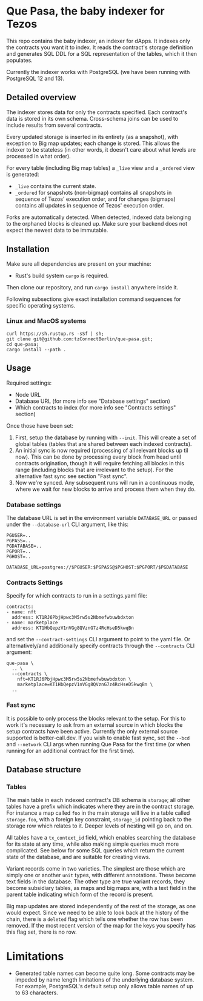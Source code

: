 # Que Pasa, the baby indexer for Tezos

This repo contains the baby indexer, an indexer for dApps. It indexes only the contracts you want it to index. It reads the contract's storage definition and generates SQL DDL for a SQL representation of the tables, which it then populates.

Currently the indexer works with PostgreSQL (we have been running with PostgreSQL 12 and 13).

## Detailed overview

The indexer stores data for only the contracts specified. Each contract's data is stored in its own schema. Cross-schema joins can be used to include results from several contracts.

Every updated storage is inserted in its entirety (as a snapshot), with exception to Big map updates; each change is stored. This allows the indexer to be stateless (in other words, it doesn't care about what levels are processed in what order).

For every table (including Big map tables) a `_live` view and a `_ordered` view is generated:
- `_live` contains the current state.
- `_ordered` for snapshots (non-bigmap) contains all snapshots in sequence of Tezos' execution order, and for changes (bigmaps) contains all updates in sequence of Tezos' execution order.

Forks are automatically detected. When detected, indexed data belonging to the orphaned blocks is cleaned up. Make sure your backend does not expect the newest data to be immutable.

## Installation

Make sure all dependencies are present on your machine:
- Rust's build system `cargo` is required.

Then clone our repository, and run `cargo install` anywhere inside it.

Following subsections give exact installation command sequences for specific operating systems.

### Linux and MacOS systems

```
curl https://sh.rustup.rs -sSf | sh;
git clone git@github.com:tzConnectBerlin/que-pasa.git;
cd que-pasa;
cargo install --path .
```

## Usage

Required settings:
- Node URL
- Database URL (for more info see "Database settings" section)
- Which contracts to index (for more info see "Contracts settings" section)

Once those have been set:
1. First, setup the database by running with `--init`. This will create a set of global tables (tables that are shared between each indexed contracts).
2. An initial sync is now required (processing of all relevant blocks up til now). This can be done by processing every block from head until contracts origination, though it will require fetching all blocks in this range (including blocks that are irrelevant to the setup). For the alternative fast sync see section "Fast sync".
3. Now we're synced. Any subsequent runs will run in a continuous mode, where we wait for new blocks to arrive and process them when they do.

### Database settings

The database URL is set in the environment variable `DATABASE_URL` or passed under the `--database-url` CLI argument, like this:

```
PGUSER=..
PGPASS=..
PGDATABASE=..
PGPORT=..
PGHOST=..

DATABASE_URL=postgres://$PGUSER:$PGPASS@$PGHOST:$PGPORT/$PGDATABASE
```

### Contracts Settings

Specify for which contracts to run in a settings.yaml file:
```
contracts:
- name: nft
  address: KT1RJ6PbjHpwc3M5rw5s2Nbmefwbuwbdxton
- name: marketplace
  address: KT1HbQepzV1nVGg8QVznG7z4RcHseD5kwqBn
```
and set the `--contract-settings` CLI argument to point to the yaml file. Or alternatively/and additionally specify contracts through the `--contracts` CLI argument:
```
que-pasa \
  .. \
  --contracts \
    nft=KT1RJ6PbjHpwc3M5rw5s2Nbmefwbuwbdxton \
    marketplace=KT1HbQepzV1nVGg8QVznG7z4RcHseD5kwqBn \
  ..
```

### Fast sync

It is possible to only process the blocks relevant to the setup. For this to work it's necessary to ask from an external source in which blocks the setup contracts have been active. Currently the only external source supported is better-call.dev. If you wish to enable fast sync, set the `--bcd` and `--network` CLI args when running Que Pasa for the first time (or when running for an additional contract for the first time).

## Database structure

### Tables
The main table in each indexed contract's DB schema is `storage`; all other tables have a prefix which indicates where they are in the contract storage. For instance a map called `foo` in the main storage will live in a table called `storage.foo`, with a foreign key constraint, `storage_id` pointing back to the storage row which relates to it. Deeper levels of nesting will go on, and on.

All tables have a `tx_context_id` field, which enables searching the database for its state at any time, while also making simple queries much more complicated. See below for some SQL queries which return the current state of the database, and are suitable for creating views.

Variant records come in two varieties. The simplest are those which are simply one or another `unit` types, with different annotations. These become text fields in the database. The other type are true variant records, they become subsidiary tables, as maps and big maps are, with a text field in the parent table indicating which form of the record is present.

Big map updates are stored independently of the rest of the storage, as one would expect. Since we need to be able to look back at the history of the chain, there is a `deleted` flag which tells one whether the row has been removed. If the most recent version of the map for the keys you specify has this flag set, there is no row.

# Limitations

- Generated table names can become quite long. Some contracts may be impeded by name length limitations of the underlying database system. For example, PostgreSQL's default setup only allows table names of up to 63 characters.
